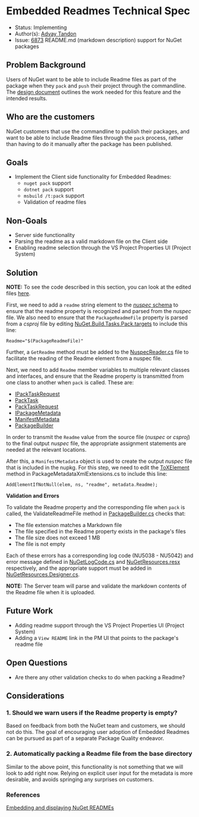 # Embedded Readmes Technical Spec

* Status: Implementing
* Author(s): [Advay Tandon](https://github.com/advay26)
* Issue: [6873](https://github.com/NuGet/Home/issues/6873) README.md (markdown description) support for NuGet packages

## Problem Background

Users of NuGet want to be able to include Readme files as part of the package when they `pack` and `push` their project through the commandline. The [design document](https://github.com/NuGet/Home/wiki/Embedding-and-displaying-NuGet-READMEs) outlines the work needed for this feature and the intended results.

## Who are the customers

NuGet customers that use the commandline to publish their packages, and want to be able to include Readme files through the `pack` process, rather than having to do it manually after the package has been published.

## Goals

* Implement the Client side functionality for Embedded Readmes:
    * `nuget pack` support
    * `dotnet pack` support
    * `msbuild /t:pack` support
    * Validation of readme files

## Non-Goals

* Server side functionality
* Parsing the readme as a valid markdown file on the Client side
* Enabling readme selection through the VS Project Properties UI (Project System)

## Solution

**NOTE:** To see the code described in this section, you can look at the edited files [here](https://github.com/NuGet/NuGet.Client/pull/3573/files).

First, we need to add a `readme` string element to the [*nuspec* schema](https://github.com/NuGet/NuGet.Client/blob/64ed0cb4054226f6060752757d29c50287b312b3/src/NuGet.Core/NuGet.Packaging/compiler/resources/nuspec.xsd) to ensure that the readme property is recognized and parsed from the *nuspec* file. We also need to ensure that the `PackageReadmeFile` property is parsed from a *csproj* file by editing [NuGet.Build.Tasks.Pack.targets](https://github.com/NuGet/NuGet.Client/blob/64ed0cb4054226f6060752757d29c50287b312b3/src/NuGet.Core/NuGet.Build.Tasks.Pack/NuGet.Build.Tasks.Pack.targets#L198) to include this line:

```
Readme="$(PackageReadmeFile)"
```

Further, a `GetReadme` method must be added to the [NuspecReader.cs](https://github.com/NuGet/NuGet.Client/blob/fa61e76d296b4b37ef4226277e77f7f227e878d9/src/NuGet.Core/NuGet.Packaging/NuspecReader.cs#L20) file to facilitate the reading of the Readme element from a nuspec file.

Next, we need to add `Readme` member variables to multiple relevant classes and interfaces, and ensure that the Readme property is transmitted from one class to another when `pack` is called. These are:
* [IPackTaskRequest](https://github.com/NuGet/NuGet.Client/blob/fa61e76d296b4b37ef4226277e77f7f227e878d9/src/NuGet.Core/NuGet.Build.Tasks.Pack/IPackTaskRequest.cs#L16)
* [PackTask](https://github.com/NuGet/NuGet.Client/blob/fa61e76d296b4b37ef4226277e77f7f227e878d9/src/NuGet.Core/NuGet.Build.Tasks.Pack/PackTask.cs#L14)
* [PackTaskRequest](https://github.com/NuGet/NuGet.Client/blob/fa61e76d296b4b37ef4226277e77f7f227e878d9/src/NuGet.Core/NuGet.Build.Tasks.Pack/PackTaskRequest.cs#L10)
* [IPackageMetadata](https://github.com/NuGet/NuGet.Client/blob/fa61e76d296b4b37ef4226277e77f7f227e878d9/src/NuGet.Core/NuGet.Packaging/PackageCreation/Authoring/IPackageMetadata.cs#L11)
* [ManifestMetadata](https://github.com/NuGet/NuGet.Client/blob/fa61e76d296b4b37ef4226277e77f7f227e878d9/src/NuGet.Core/NuGet.Packaging/PackageCreation/Authoring/ManifestMetadata.cs#L18)
* [PackageBuilder](https://github.com/NuGet/NuGet.Client/blob/fa61e76d296b4b37ef4226277e77f7f227e878d9/src/NuGet.Core/NuGet.Packaging/PackageCreation/Authoring/PackageBuilder.cs#L25)

In order to transmit the `Readme` value from the source file (*nuspec* or *csproj*) to the final output *nuspec* file, the appropriate assignment statements are needed at the relevant locations.

After this, a `ManifestMetadata` object is used to create the output *nuspec* file that is included in the nupkg. For this step, we need to edit the [ToXElement](https://github.com/NuGet/NuGet.Client/blob/fa61e76d296b4b37ef4226277e77f7f227e878d9/src/NuGet.Core/NuGet.Packaging/PackageCreation/Xml/PackageMetadataXmlExtensions.cs#L32) method in PackageMetadataXmlExtensions.cs to include this line:

```
AddElementIfNotNull(elem, ns, "readme", metadata.Readme);
```

**Validation and Errors**

To validate the Readme property and the corresponding file when `pack` is called, the ValidateReadmeFile method in [PackageBuilder.cs](https://github.com/NuGet/NuGet.Client/blob/0f8ad8263539cb9bc69c441569453c1da98fb4cc/src/NuGet.Core/NuGet.Packaging/PackageCreation/Authoring/PackageBuilder.cs) checks that:
* The file extension matches a Markdown file
* The file specified in the Readme property exists in the package's files
* The file size does not exceed 1 MB
* The file is not empty

Each of these errors has a corresponding log code (NU5038 - NU5042) and error message defined in [NuGetLogCode.cs](https://github.com/NuGet/NuGet.Client/blob/0f8ad8263539cb9bc69c441569453c1da98fb4cc/src/NuGet.Core/NuGet.Common/Errors/NuGetLogCode.cs) and [NuGetResources.resx](https://github.com/NuGet/NuGet.Client/blob/0f8ad8263539cb9bc69c441569453c1da98fb4cc/src/NuGet.Core/NuGet.Packaging/PackageCreation/Resources/NuGetResources.resx) respectively, and the appropriate support must be added in [NuGetResources.Designer.cs](https://github.com/NuGet/NuGet.Client/blob/0f8ad8263539cb9bc69c441569453c1da98fb4cc/src/NuGet.Core/NuGet.Packaging/PackageCreation/Resources/NuGetResources.Designer.cs).

**NOTE:** The Server team will parse and validate the markdown contents of the Readme file when it is uploaded.

## Future Work

* Adding readme support through the VS Project Properties UI (Project System)
* Adding a `View README` link in the PM UI that points to the package's readme file

## Open Questions

* Are there any other validation checks to do when packing a Readme?

## Considerations

### 1. Should we warn users if the Readme property is empty?

Based on feedback from both the NuGet team and customers, we should not do this. The goal of encouraging user adoption of Embedded Readmes can be pursued as part of a separate Package Quality endeavor.

### 2. Automatically packing a Readme file from the base directory

Similar to the above point, this functionality is not something that we will look to add right now. Relying on explicit user input for the metadata is more desirable, and avoids springing any surprises on customers.

### References

[Embedding and displaying NuGet READMEs](https://github.com/NuGet/Home/wiki/Embedding-and-displaying-NuGet-READMEs)
